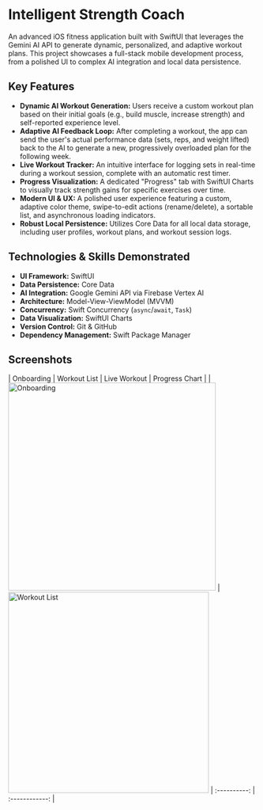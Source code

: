 # Intelligent Strength Coach

An advanced iOS fitness application built with SwiftUI that leverages the Gemini AI API to generate dynamic, personalized, and adaptive workout plans. This project showcases a full-stack mobile development process, from a polished UI to complex AI integration and local data persistence.

## Key Features

-   **Dynamic AI Workout Generation:** Users receive a custom workout plan based on their initial goals (e.g., build muscle, increase strength) and self-reported experience level.
-   **Adaptive AI Feedback Loop:** After completing a workout, the app can send the user's actual performance data (sets, reps, and weight lifted) back to the AI to generate a new, progressively overloaded plan for the following week.
-   **Live Workout Tracker:** An intuitive interface for logging sets in real-time during a workout session, complete with an automatic rest timer.
-   **Progress Visualization:** A dedicated "Progress" tab with SwiftUI Charts to visually track strength gains for specific exercises over time.
-   **Modern UI & UX:** A polished user experience featuring a custom, adaptive color theme, swipe-to-edit actions (rename/delete), a sortable list, and asynchronous loading indicators.
-   **Robust Local Persistence:** Utilizes Core Data for all local data storage, including user profiles, workout plans, and workout session logs.

## Technologies & Skills Demonstrated

-   **UI Framework:** SwiftUI
-   **Data Persistence:** Core Data
-   **AI Integration:** Google Gemini API via Firebase Vertex AI
-   **Architecture:** Model-View-ViewModel (MVVM)
-   **Concurrency:** Swift Concurrency (`async`/`await`, `Task`)
-   **Data Visualization:** SwiftUI Charts
-   **Version Control:** Git & GitHub
-   **Dependency Management:** Swift Package Manager

## Screenshots
| Onboarding | Workout List | Live Workout | Progress Chart |
| <img width="420" alt="Onboarding" src="https://github.com/user-attachments/assets/7c8c5c3a-98dc-4ba9-a573-a05496a3944a" /> | <img width="406" alt="Workout List" src="https://github.com/user-attachments/assets/0cabcf8c-f740-4586-b160-49bce884dbc1" />
 | :----------: | :------------: |
